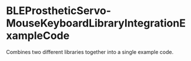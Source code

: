 # BLEProstheticServo-MouseKeyboardLibraryIntegrationExampleCode
Combines two different libraries together into a single example code.
